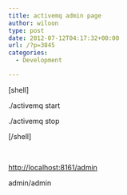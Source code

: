 ```yaml
---
title: activemq admin page
author: wiloon
type: post
date: 2012-07-12T04:17:32+00:00
url: /?p=3845
categories:
  - Development

---
```

[shell]

./activemq start

./activemq stop

[/shell]

&nbsp;

[http://localhost:8161/admin][1]

admin/admin

&nbsp;

 [1]: http://3.242.226.103:8161/admin